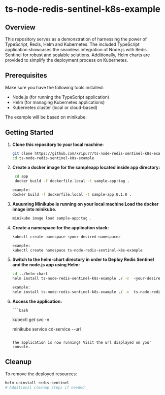 # ts-node-redis-sentinel-k8s-example

## Overview

This repository serves as a demonstration of harnessing the power of TypeScript, Redis, Helm and Kubernetes. The included TypeScript application showcases the seamless integration of Node.js with Redis Sentinel for robust and scalable solutions. Additionally, Helm charts are provided to simplify the deployment process on Kubernetes.

## Prerequisites

Make sure you have the following tools installed:

- Node.js (for running the TypeScript application)
- Helm (for managing Kubernetes applications)
- Kubernetes cluster (local or cloud-based) 

The example will be based on minikube:

## Getting Started

1. **Clone this repository to your local machine:**

    ```bash
    git clone https://github.com/kripu77/ts-node-redis-sentinel-k8s-example.git
    cd ts-node-redis-sentinel-k8s-example
    ```

2. **Create a docker image for the sampleapp located inside app directory:**
    ```bash
     cd app
     docker build -f dockerfile.local -t sample-app:tag .

    example:
    docker build -f dockerfile.local -t sample-app:0.1.0 .
    ```
    
3. **Asuuming Minikube is running on your local machine Load the docker image into minikube.**
    ```bash
   minikube image load sample-app:tag .
    ```
    
4. **Create a namespace for the application stack:**
    ```bash
    kubectl create namespace <your-desired-namespace>

    example:
    kubectl create namespace ts-node-redis-sentinel-k8s-example  
    ```
    
    
5. **Switch to the helm-chart directory in order to Deploy Redis Sentinel and the node.js app using Helm:**

    ```bash
    cd ../helm-chart
    helm install ts-node-redis-sentinel-k8s-example ./ -n  <your-desired-namespace>

    example:
    helm install ts-node-redis-sentinel-k8s-example ./ -n  ts-node-redis-sentinel-k8s-example
    ```



6. **Access the application:**

       ```bash
    kubectl get svc -n <your-desired-namespace>
    
    minikube service cd-service --url
    ```

    The application is now running! Visit the url displayed on your console.

## Cleanup

To remove the deployed resources:

```bash
helm uninstall redis-sentinel
# Additional cleanup steps if needed
